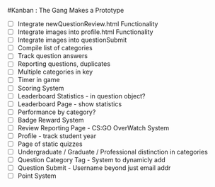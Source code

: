#Kanban : The Gang Makes a Prototype

- [ ] Integrate newQuestionReview.html Functionality </br>
- [ ] Integrate images into profile.html Functionality </br>
- [ ] Integrate images into questionSubmit </br>
- [ ] Compile list of categories</br>
- [ ] Track question answers</br>
- [ ] Reporting questions, duplicates </br>
- [ ] Multiple categories in key </br>
- [ ] Timer in game
- [ ] Scoring System 
- [ ] Leaderboard Statistics - in question object?
- [ ] Leaderboard Page - show statistics
- [ ] Performance by category?
- [ ] Badge Reward System
- [ ] Review Reporting Page - CS:GO OverWatch System
- [ ] Profile - track student year
- [ ] Page of static quizzes 
- [ ] Undergraduate / Graduate / Professional distinction in categories
- [ ] Question Category Tag - System to dynamicly add
- [ ] Question Submit - Username beyond just email addr
- [ ] Point System
